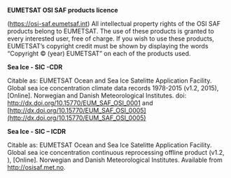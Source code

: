 **EUMETSAT OSI SAF products licence**

(https://osi-saf.eumetsaf.int) All intellectual property rights of the OSI SAF products belong to EUMETSAT. The use of these products is granted to every interested user, free of charge. If you wish to use these products, EUMETSAT’s copyright credit must be shown by displaying the words “Copyright © (year) EUMETSAT” on each of the products used.

**Sea Ice - SIC -CDR**

Citable as: EUMETSAT Ocean and Sea Ice Satelitte Application Facility. Global sea ice concentration climate data records 1978-2015 (v1.2, 2015), [Online]. Norwegian and Danish Meteorological Institutes. doi: http://dx.doi.org/10.15770/EUM_SAF_OSI_0001 and [http://dx.doi.org/10.15770/EUM_SAF_OSI_0005](http://dx.doi.org/10.15770/EUM_SAF_OSI_0005)

**Sea Ice - SIC – ICDR**

Citable as: EUMETSAT Ocean and Sea Ice Satelitte Application Facility. Global sea ice concentration continuous reprocessing offline product (v1.2, <year>), [Online]. Norwegian and Danish Meteorological Institutes. Available from http://osisaf.met.no.



